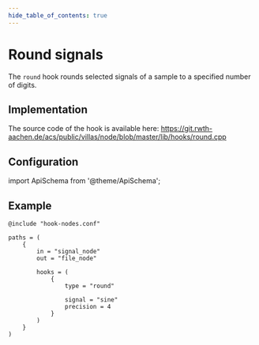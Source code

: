 ```yaml
---
hide_table_of_contents: true
---
```


# Round signals

The `round` hook rounds selected signals of a sample to a specified number of digits.

## Implementation

The source code of the hook is available here:
https://git.rwth-aachen.de/acs/public/villas/node/blob/master/lib/hooks/round.cpp

## Configuration

import ApiSchema from '@theme/ApiSchema';

<ApiSchema id="node" example pointer="#/components/schemas/round" />

## Example

``` url="external/node/etc/examples/hooks/round.conf" title="node/etc/examples/hooks/round.conf"
@include "hook-nodes.conf"

paths = (
	{
		in = "signal_node"
		out = "file_node"

		hooks = (
			{
				type = "round"

				signal = "sine"
				precision = 4
			}
		)
	}
)
```
